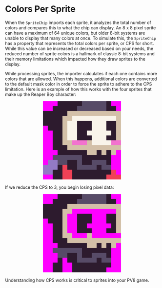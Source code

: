 # Colors Per Sprite

When the `SpriteChip` imports each sprite, it analyzes the total number of colors and compares this to what the chip can display. An 8 x 8 pixel sprite can have a maximum of 64 unique colors, but older 8-bit systems are unable to display that many colors at once. To simulate this, the `SpriteChip` has a property that represents the total colors per sprite, or CPS for short. While this value can be increased or decreased based on your needs, the reduced number of sprite colors is a hallmark of classic 8-bit systems and their memory limitations which impacted how they draw sprites to the display. 

While processing sprites, the importer calculates if each one contains more colors that are allowed. When this happens, additional colors are converted to the default mask color in order to force the sprite to adhere to the CPS limitation. Here is an example of how this works with the four sprites that make up the Reaper Boy character:

<p style="text-align:center"><img src="images/ColorsPerSprite_image_0.png" /></p>

If we reduce the CPS to 3, you begin losing pixel data:

<p style="text-align:center"><img src="images/ColorsPerSprite_image_1.png" /></p>

Understanding how CPS works is critical to sprites into your PV8 game.


